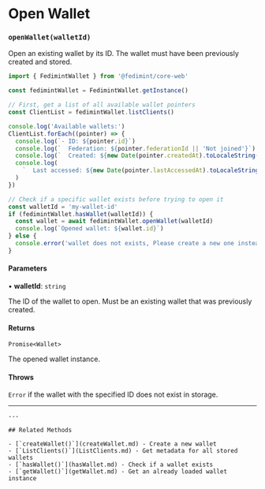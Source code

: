 # Open Wallet

### `openWallet(walletId)`

Open an existing wallet by its ID. The wallet must have been previously created and stored.

```ts twoslash
import { FedimintWallet } from '@fedimint/core-web'

const fedimintWallet = FedimintWallet.getInstance()

// First, get a list of all available wallet pointers
const ClientList = fedimintWallet.listClients()

console.log('Available wallets:')
ClientList.forEach((pointer) => {
  console.log(`- ID: ${pointer.id}`)
  console.log(`  Federation: ${pointer.federationId || 'Not joined'}`)
  console.log(`  Created: ${new Date(pointer.createdAt).toLocaleString()}`)
  console.log(
    `  Last accessed: ${new Date(pointer.lastAccessedAt).toLocaleString()}`,
  )
})

// Check if a specific wallet exists before trying to open it
const walletId = 'my-wallet-id'
if (fedimintWallet.hasWallet(walletId)) {
  const wallet = await fedimintWallet.openWallet(walletId)
  console.log(`Opened wallet: ${wallet.id}`)
} else {
  console.error('wallet does not exists, Please create a new one instead')
}
```

#### Parameters

• **walletId**: `string`

The ID of the wallet to open. Must be an existing wallet that was previously created.

#### Returns

`Promise<Wallet>`

The opened wallet instance.

#### Throws

`Error` if the wallet with the specified ID does not exist in storage.

---

```
---

## Related Methods

- [`createWallet()`](createWallet.md) - Create a new wallet
- [`ListClients()`](ListClients.md) - Get metadata for all stored wallets
- [`hasWallet()`](hasWallet.md) - Check if a wallet exists
- [`getWallet()`](getWallet.md) - Get an already loaded wallet instance
```
